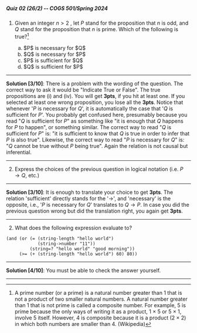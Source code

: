 ##### Quiz 02 (26/2) -- COGS 501/Spring 2024


1. Given an integer $n > 2$ , let $P$ stand for the proposition that $n$ is odd,
and $Q$ stand for the proposition that $n$ is prime. Which of the following is true?[^1]

   <ol type='a'>
        <li>$P$ is necessary for $Q$</li>
        <li>$Q$ is necessary for $P$</li>
        <li>$P$ is sufficient for $Q$</li>
        <li>$Q$ is sufficient for $P$</li>
   </ol>

---

**Solution [3/10]**: There is a problem with the wording of the question. The correct way to ask it would be "Indicate True or False". The true propositions are (i) and (iv). You will get **3pts**, if you hit at least one. If you selected at least one wrong proposition, you lose all the **3pts**.
Notice that whenever '$P$ is necessary for $Q$', it is automatically the case that '$Q$ is sufficient for $P$'. You probably get confused here, presumably because you read "$Q$ is sufficient for $P$" as something like "it is enough that $Q$ happens for $P$ to happen", or something similar. The correct way to read "$Q$ is sufficient for $P$" is: "it is sufficient to know that $Q$ is true in order to infer that $P$ is also true". Likewise, the correct way to read "$P$ is necessary for $Q$" is: "$Q$ cannot be true without $P$ being true". Again the relation is not causal but inferential.

---


[^1]: A prime number (or a prime) is a natural number greater than 1 that is not a product of two smaller natural numbers. A natural number greater than 1 that is not prime is called a composite number. For example, 5 is prime because the only ways of writing it as a product, 1 × 5 or 5 × 1, involve 5 itself. However, 4 is composite because it is a product (2 × 2) in which both numbers are smaller than 4. (Wikipedia)


2. Express the choices of the previous question in logical notation (i.e. $P\rightarrow Q$, etc.)

---

**Solution [3/10]**:
It is enough to translate your choice to get **3pts**. The relation 'sufficient' directly stands for the '$\rightarrow$', and 'necessary' is the opposite, i.e., '<span>$P$ is necessary for $Q$</span>' translates to $Q\rightarrow P$. In case you did the previous question wrong but did the translation right, you again get **3pts**.

---



2. What does the following expression evaluate to?

```racket
(and (or (= (string-length "hello world")
            (string->number "11"))
         (string=? "hello world" "good morning"))
     (>= (+ (string-length "hello world") 60) 80))
```

---

**Solution [4/10]**:
You must be able to check the answer yourself.

---


